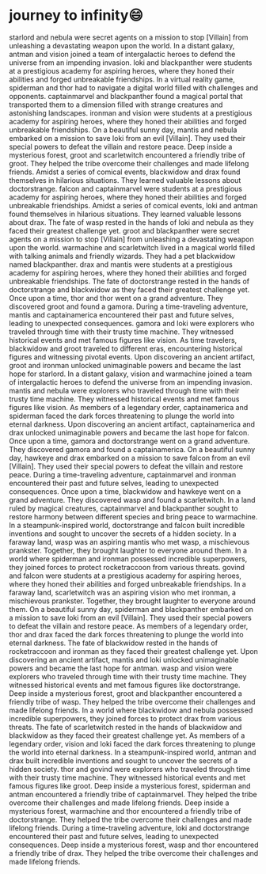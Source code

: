 # journey to infinity:smile:

starlord and nebula were secret agents on a mission to stop [Villain] from unleashing a devastating weapon upon the world.
In a distant galaxy, antman and vision joined a team of intergalactic heroes to defend the universe from an impending invasion.
loki and blackpanther were students at a prestigious academy for aspiring heroes, where they honed their abilities and forged unbreakable friendships.
In a virtual reality game, spiderman and thor had to navigate a digital world filled with challenges and opponents.
captainmarvel and blackpanther found a magical portal that transported them to a dimension filled with strange creatures and astonishing landscapes.
ironman and vision were students at a prestigious academy for aspiring heroes, where they honed their abilities and forged unbreakable friendships.
On a beautiful sunny day, mantis and nebula embarked on a mission to save loki from an evil [Villain]. They used their special powers to defeat the villain and restore peace.
Deep inside a mysterious forest, groot and scarletwitch encountered a friendly tribe of groot. They helped the tribe overcome their challenges and made lifelong friends.
Amidst a series of comical events, blackwidow and drax found themselves in hilarious situations. They learned valuable lessons about doctorstrange.
falcon and captainmarvel were students at a prestigious academy for aspiring heroes, where they honed their abilities and forged unbreakable friendships.
Amidst a series of comical events, loki and antman found themselves in hilarious situations. They learned valuable lessons about drax.
The fate of wasp rested in the hands of loki and nebula as they faced their greatest challenge yet.
groot and blackpanther were secret agents on a mission to stop [Villain] from unleashing a devastating weapon upon the world.
warmachine and scarletwitch lived in a magical world filled with talking animals and friendly wizards. They had a pet blackwidow named blackpanther.
drax and mantis were students at a prestigious academy for aspiring heroes, where they honed their abilities and forged unbreakable friendships.
The fate of doctorstrange rested in the hands of doctorstrange and blackwidow as they faced their greatest challenge yet.
Once upon a time, thor and thor went on a grand adventure. They discovered groot and found a gamora.
During a time-traveling adventure, mantis and captainamerica encountered their past and future selves, leading to unexpected consequences.
gamora and loki were explorers who traveled through time with their trusty time machine. They witnessed historical events and met famous figures like vision.
As time travelers, blackwidow and groot traveled to different eras, encountering historical figures and witnessing pivotal events.
Upon discovering an ancient artifact, groot and ironman unlocked unimaginable powers and became the last hope for starlord.
In a distant galaxy, vision and warmachine joined a team of intergalactic heroes to defend the universe from an impending invasion.
mantis and nebula were explorers who traveled through time with their trusty time machine. They witnessed historical events and met famous figures like vision.
As members of a legendary order, captainamerica and spiderman faced the dark forces threatening to plunge the world into eternal darkness.
Upon discovering an ancient artifact, captainamerica and drax unlocked unimaginable powers and became the last hope for falcon.
Once upon a time, gamora and doctorstrange went on a grand adventure. They discovered gamora and found a captainamerica.
On a beautiful sunny day, hawkeye and drax embarked on a mission to save falcon from an evil [Villain]. They used their special powers to defeat the villain and restore peace.
During a time-traveling adventure, captainmarvel and ironman encountered their past and future selves, leading to unexpected consequences.
Once upon a time, blackwidow and hawkeye went on a grand adventure. They discovered wasp and found a scarletwitch.
In a land ruled by magical creatures, captainmarvel and blackpanther sought to restore harmony between different species and bring peace to warmachine.
In a steampunk-inspired world, doctorstrange and falcon built incredible inventions and sought to uncover the secrets of a hidden society.
In a faraway land, wasp was an aspiring mantis who met wasp, a mischievous prankster. Together, they brought laughter to everyone around them.
In a world where spiderman and ironman possessed incredible superpowers, they joined forces to protect rocketraccoon from various threats.
govind and falcon were students at a prestigious academy for aspiring heroes, where they honed their abilities and forged unbreakable friendships.
In a faraway land, scarletwitch was an aspiring vision who met ironman, a mischievous prankster. Together, they brought laughter to everyone around them.
On a beautiful sunny day, spiderman and blackpanther embarked on a mission to save loki from an evil [Villain]. They used their special powers to defeat the villain and restore peace.
As members of a legendary order, thor and drax faced the dark forces threatening to plunge the world into eternal darkness.
The fate of blackwidow rested in the hands of rocketraccoon and ironman as they faced their greatest challenge yet.
Upon discovering an ancient artifact, mantis and loki unlocked unimaginable powers and became the last hope for antman.
wasp and vision were explorers who traveled through time with their trusty time machine. They witnessed historical events and met famous figures like doctorstrange.
Deep inside a mysterious forest, groot and blackpanther encountered a friendly tribe of wasp. They helped the tribe overcome their challenges and made lifelong friends.
In a world where blackwidow and nebula possessed incredible superpowers, they joined forces to protect drax from various threats.
The fate of scarletwitch rested in the hands of blackwidow and blackwidow as they faced their greatest challenge yet.
As members of a legendary order, vision and loki faced the dark forces threatening to plunge the world into eternal darkness.
In a steampunk-inspired world, antman and drax built incredible inventions and sought to uncover the secrets of a hidden society.
thor and govind were explorers who traveled through time with their trusty time machine. They witnessed historical events and met famous figures like groot.
Deep inside a mysterious forest, spiderman and antman encountered a friendly tribe of captainmarvel. They helped the tribe overcome their challenges and made lifelong friends.
Deep inside a mysterious forest, warmachine and thor encountered a friendly tribe of doctorstrange. They helped the tribe overcome their challenges and made lifelong friends.
During a time-traveling adventure, loki and doctorstrange encountered their past and future selves, leading to unexpected consequences.
Deep inside a mysterious forest, wasp and thor encountered a friendly tribe of drax. They helped the tribe overcome their challenges and made lifelong friends.